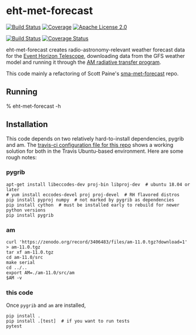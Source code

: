 # eht-met-forecast

[![Build Status](https://dev.azure.com/lindahl0577/eht-met-forecast/_apis/build/status/lindahl0577.eht-met-forecast?branchName=master)](https://dev.azure.com/lindahl0577/eht-met-forecast/_build/latest?definitionId=3&branchName=master) [![Coverage](https://img.shields.io/azure-devops/coverage/lindahl0577/eht-met-forecast/3)](https://dev.azure.com/lindahl0577/eht-met-forecast/_build/latest?definitionId=3&branchName=master) [![Apache License 2.0](https://img.shields.io/github/license/lindahl0577/eht-met-forecast.svg)](LICENSE)

[![Build Status](https://travis-ci.com/wumpus/eht-met-forecast.svg?branch=master)](https://travis-ci.com/wumpus/eht-met-forecast) [![Coverage Status](https://coveralls.io/repos/github/wumpus/eht-met-forecast/badge.svg?branch=master)](https://coveralls.io/github/wumpus/eht-met-forecast?branch=master)

eht-met-forecast creates radio-astronomy-relevant weather forecast
data for the
[Event Horizon Telescope](https://eventhorizontelescope.org/),
downloading data from the
GFS weather model and running it through the
[AM radiative transfer program](https://doi.org/10.5281/zenodo.640645).

This code mainly a refactoring of
Scott Paine's
[sma-met-forecast](https://github.com/Smithsonian/sma-met-forecast) repo.

## Running

% eht-met-forecast -h

## Installation

This code depends on two relatively hard-to-install dependencies,
pygrib and am. The [travis-ci configuration file for this repo](.travis.yml)
shows a working solution for both in the Travis Ubuntu-based environment. Here
are some rough notes:

### pygrib

```
apt-get install libeccodes-dev proj-bin libproj-dev  # ubuntu 18.04 or later
# yum install eccodes-devel proj proj-devel  # RH flavored distros
pip install pyproj numpy  # not marked by pygrib as dependencies
pip install cython  # must be installed early to rebuild for newer python versions
pip install pygrib
```

### am

```
curl 'https://zenodo.org/record/3406483/files/am-11.0.tgz?download=1' > am-11.0.tgz
tar xf am-11.0.tgz
cd am-11.0/src
make serial
cd ../..
export AM=./am-11.0/src/am
$AM -v
```

### this code

Once `pygrib` and `am` are installed,

```
pip install .
pip install .[test]  # if you want to run tests
pytest
```
